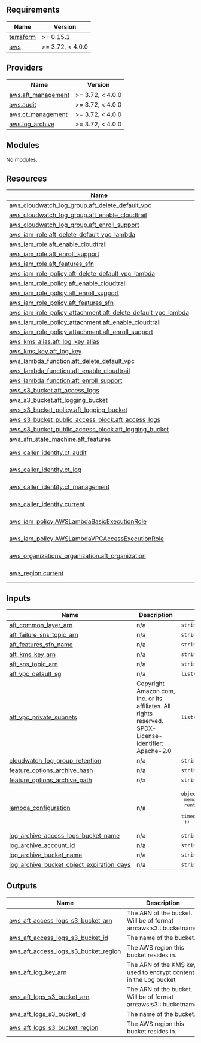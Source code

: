 ## Requirements

| Name | Version |
|------|---------|
| <a name="requirement_terraform"></a> [terraform](#requirement\_terraform) | >= 0.15.1 |
| <a name="requirement_aws"></a> [aws](#requirement\_aws) | >= 3.72, < 4.0.0 |

## Providers

| Name | Version |
|------|---------|
| <a name="provider_aws.aft_management"></a> [aws.aft\_management](#provider\_aws.aft\_management) | >= 3.72, < 4.0.0 |
| <a name="provider_aws.audit"></a> [aws.audit](#provider\_aws.audit) | >= 3.72, < 4.0.0 |
| <a name="provider_aws.ct_management"></a> [aws.ct\_management](#provider\_aws.ct\_management) | >= 3.72, < 4.0.0 |
| <a name="provider_aws.log_archive"></a> [aws.log\_archive](#provider\_aws.log\_archive) | >= 3.72, < 4.0.0 |

## Modules

No modules.

## Resources

| Name | Type |
|------|------|
| [aws_cloudwatch_log_group.aft_delete_default_vpc](https://registry.terraform.io/providers/hashicorp/aws/latest/docs/resources/cloudwatch_log_group) | resource |
| [aws_cloudwatch_log_group.aft_enable_cloudtrail](https://registry.terraform.io/providers/hashicorp/aws/latest/docs/resources/cloudwatch_log_group) | resource |
| [aws_cloudwatch_log_group.aft_enroll_support](https://registry.terraform.io/providers/hashicorp/aws/latest/docs/resources/cloudwatch_log_group) | resource |
| [aws_iam_role.aft_delete_default_vpc_lambda](https://registry.terraform.io/providers/hashicorp/aws/latest/docs/resources/iam_role) | resource |
| [aws_iam_role.aft_enable_cloudtrail](https://registry.terraform.io/providers/hashicorp/aws/latest/docs/resources/iam_role) | resource |
| [aws_iam_role.aft_enroll_support](https://registry.terraform.io/providers/hashicorp/aws/latest/docs/resources/iam_role) | resource |
| [aws_iam_role.aft_features_sfn](https://registry.terraform.io/providers/hashicorp/aws/latest/docs/resources/iam_role) | resource |
| [aws_iam_role_policy.aft_delete_default_vpc_lambda](https://registry.terraform.io/providers/hashicorp/aws/latest/docs/resources/iam_role_policy) | resource |
| [aws_iam_role_policy.aft_enable_cloudtrail](https://registry.terraform.io/providers/hashicorp/aws/latest/docs/resources/iam_role_policy) | resource |
| [aws_iam_role_policy.aft_enroll_support](https://registry.terraform.io/providers/hashicorp/aws/latest/docs/resources/iam_role_policy) | resource |
| [aws_iam_role_policy.aft_features_sfn](https://registry.terraform.io/providers/hashicorp/aws/latest/docs/resources/iam_role_policy) | resource |
| [aws_iam_role_policy_attachment.aft_delete_default_vpc_lambda](https://registry.terraform.io/providers/hashicorp/aws/latest/docs/resources/iam_role_policy_attachment) | resource |
| [aws_iam_role_policy_attachment.aft_enable_cloudtrail](https://registry.terraform.io/providers/hashicorp/aws/latest/docs/resources/iam_role_policy_attachment) | resource |
| [aws_iam_role_policy_attachment.aft_enroll_support](https://registry.terraform.io/providers/hashicorp/aws/latest/docs/resources/iam_role_policy_attachment) | resource |
| [aws_kms_alias.aft_log_key_alias](https://registry.terraform.io/providers/hashicorp/aws/latest/docs/resources/kms_alias) | resource |
| [aws_kms_key.aft_log_key](https://registry.terraform.io/providers/hashicorp/aws/latest/docs/resources/kms_key) | resource |
| [aws_lambda_function.aft_delete_default_vpc](https://registry.terraform.io/providers/hashicorp/aws/latest/docs/resources/lambda_function) | resource |
| [aws_lambda_function.aft_enable_cloudtrail](https://registry.terraform.io/providers/hashicorp/aws/latest/docs/resources/lambda_function) | resource |
| [aws_lambda_function.aft_enroll_support](https://registry.terraform.io/providers/hashicorp/aws/latest/docs/resources/lambda_function) | resource |
| [aws_s3_bucket.aft_access_logs](https://registry.terraform.io/providers/hashicorp/aws/latest/docs/resources/s3_bucket) | resource |
| [aws_s3_bucket.aft_logging_bucket](https://registry.terraform.io/providers/hashicorp/aws/latest/docs/resources/s3_bucket) | resource |
| [aws_s3_bucket_policy.aft_logging_bucket](https://registry.terraform.io/providers/hashicorp/aws/latest/docs/resources/s3_bucket_policy) | resource |
| [aws_s3_bucket_public_access_block.aft_access_logs](https://registry.terraform.io/providers/hashicorp/aws/latest/docs/resources/s3_bucket_public_access_block) | resource |
| [aws_s3_bucket_public_access_block.aft_logging_bucket](https://registry.terraform.io/providers/hashicorp/aws/latest/docs/resources/s3_bucket_public_access_block) | resource |
| [aws_sfn_state_machine.aft_features](https://registry.terraform.io/providers/hashicorp/aws/latest/docs/resources/sfn_state_machine) | resource |
| [aws_caller_identity.ct_audit](https://registry.terraform.io/providers/hashicorp/aws/latest/docs/data-sources/caller_identity) | data source |
| [aws_caller_identity.ct_log](https://registry.terraform.io/providers/hashicorp/aws/latest/docs/data-sources/caller_identity) | data source |
| [aws_caller_identity.ct_management](https://registry.terraform.io/providers/hashicorp/aws/latest/docs/data-sources/caller_identity) | data source |
| [aws_caller_identity.current](https://registry.terraform.io/providers/hashicorp/aws/latest/docs/data-sources/caller_identity) | data source |
| [aws_iam_policy.AWSLambdaBasicExecutionRole](https://registry.terraform.io/providers/hashicorp/aws/latest/docs/data-sources/iam_policy) | data source |
| [aws_iam_policy.AWSLambdaVPCAccessExecutionRole](https://registry.terraform.io/providers/hashicorp/aws/latest/docs/data-sources/iam_policy) | data source |
| [aws_organizations_organization.aft_organization](https://registry.terraform.io/providers/hashicorp/aws/latest/docs/data-sources/organizations_organization) | data source |
| [aws_region.current](https://registry.terraform.io/providers/hashicorp/aws/latest/docs/data-sources/region) | data source |

## Inputs

| Name | Description | Type | Default | Required |
|------|-------------|------|---------|:--------:|
| <a name="input_aft_common_layer_arn"></a> [aft\_common\_layer\_arn](#input\_aft\_common\_layer\_arn) | n/a | `string` | n/a | yes |
| <a name="input_aft_failure_sns_topic_arn"></a> [aft\_failure\_sns\_topic\_arn](#input\_aft\_failure\_sns\_topic\_arn) | n/a | `string` | n/a | yes |
| <a name="input_aft_features_sfn_name"></a> [aft\_features\_sfn\_name](#input\_aft\_features\_sfn\_name) | n/a | `string` | n/a | yes |
| <a name="input_aft_kms_key_arn"></a> [aft\_kms\_key\_arn](#input\_aft\_kms\_key\_arn) | n/a | `string` | n/a | yes |
| <a name="input_aft_sns_topic_arn"></a> [aft\_sns\_topic\_arn](#input\_aft\_sns\_topic\_arn) | n/a | `string` | n/a | yes |
| <a name="input_aft_vpc_default_sg"></a> [aft\_vpc\_default\_sg](#input\_aft\_vpc\_default\_sg) | n/a | `list(string)` | n/a | yes |
| <a name="input_aft_vpc_private_subnets"></a> [aft\_vpc\_private\_subnets](#input\_aft\_vpc\_private\_subnets) | Copyright Amazon.com, Inc. or its affiliates. All rights reserved. SPDX-License-Identifier: Apache-2.0 | `list(string)` | n/a | yes |
| <a name="input_cloudwatch_log_group_retention"></a> [cloudwatch\_log\_group\_retention](#input\_cloudwatch\_log\_group\_retention) | n/a | `string` | n/a | yes |
| <a name="input_feature_options_archive_hash"></a> [feature\_options\_archive\_hash](#input\_feature\_options\_archive\_hash) | n/a | `string` | n/a | yes |
| <a name="input_feature_options_archive_path"></a> [feature\_options\_archive\_path](#input\_feature\_options\_archive\_path) | n/a | `string` | n/a | yes |
| <a name="input_lambda_configuration"></a> [lambda\_configuration](#input\_lambda\_configuration) | n/a | <pre>object({<br>    memory_size = string<br>    runtime     = string<br>    timeout     = string<br>  })</pre> | <pre>{<br>  "memory_size": 1024,<br>  "runtime": "python3.8",<br>  "timeout": 300<br>}</pre> | no |
| <a name="input_log_archive_access_logs_bucket_name"></a> [log\_archive\_access\_logs\_bucket\_name](#input\_log\_archive\_access\_logs\_bucket\_name) | n/a | `string` | n/a | yes |
| <a name="input_log_archive_account_id"></a> [log\_archive\_account\_id](#input\_log\_archive\_account\_id) | n/a | `string` | n/a | yes |
| <a name="input_log_archive_bucket_name"></a> [log\_archive\_bucket\_name](#input\_log\_archive\_bucket\_name) | n/a | `string` | n/a | yes |
| <a name="input_log_archive_bucket_object_expiration_days"></a> [log\_archive\_bucket\_object\_expiration\_days](#input\_log\_archive\_bucket\_object\_expiration\_days) | n/a | `string` | n/a | yes |

## Outputs

| Name | Description |
|------|-------------|
| <a name="output_aws_aft_access_logs_s3_bucket_arn"></a> [aws\_aft\_access\_logs\_s3\_bucket\_arn](#output\_aws\_aft\_access\_logs\_s3\_bucket\_arn) | The ARN of the bucket. Will be of format arn:aws:s3:::bucketname. |
| <a name="output_aws_aft_access_logs_s3_bucket_id"></a> [aws\_aft\_access\_logs\_s3\_bucket\_id](#output\_aws\_aft\_access\_logs\_s3\_bucket\_id) | The name of the bucket. |
| <a name="output_aws_aft_access_logs_s3_bucket_region"></a> [aws\_aft\_access\_logs\_s3\_bucket\_region](#output\_aws\_aft\_access\_logs\_s3\_bucket\_region) | The AWS region this bucket resides in. |
| <a name="output_aws_aft_log_key_arn"></a> [aws\_aft\_log\_key\_arn](#output\_aws\_aft\_log\_key\_arn) | The ARN of the KMS key used to encrypt contents in the Log bucket |
| <a name="output_aws_aft_logs_s3_bucket_arn"></a> [aws\_aft\_logs\_s3\_bucket\_arn](#output\_aws\_aft\_logs\_s3\_bucket\_arn) | The ARN of the bucket. Will be of format arn:aws:s3:::bucketname. |
| <a name="output_aws_aft_logs_s3_bucket_id"></a> [aws\_aft\_logs\_s3\_bucket\_id](#output\_aws\_aft\_logs\_s3\_bucket\_id) | The name of the bucket. |
| <a name="output_aws_aft_logs_s3_bucket_region"></a> [aws\_aft\_logs\_s3\_bucket\_region](#output\_aws\_aft\_logs\_s3\_bucket\_region) | The AWS region this bucket resides in. |
